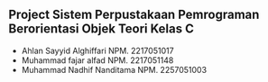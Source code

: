 ## Project Sistem Perpustakaan Pemrograman Berorientasi Objek Teori Kelas C
- Ahlan Sayyid Alghiffari    NPM. 2217051017 
- Muhammad fajar alfad       NPM. 2217051148
- Muhammad Nadhif Nanditama  NPM. 2257051003

